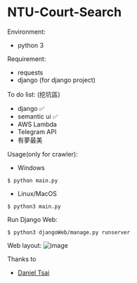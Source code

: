 # NTU-Court-Search
Environment:
* python 3

Requirement:
* requests
* django (for django project)

To do list: (挖坑區)
* django :white_check_mark:
* semantic ui :white_check_mark:
* AWS Lambda
* Telegram API
* 有夢最美

Usage(only for crawler):
* Windows
```
$ python main.py
```

* Linux/MacOS
```
$ python3 main.py
```

Run Django Web:
```
$ python3 djangoWeb/manage.py runserver
```

Web layout:
![image](https://i.imgur.com/JhEjh4h.png)

Thanks to
- [Daniel Tsai](https://github.com/daniel0076)
